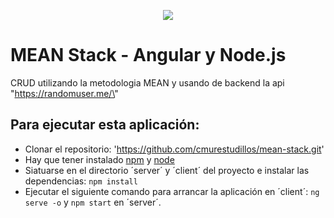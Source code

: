 <p align="center">
  <a href="https://www.buymeacoffee.com/cmur" rel=”noopener noreferrer”><img src="https://img.buymeacoffee.com/button-api/?text=Buy me a coffee&emoji=&slug=cmur&button_colour=FFDD00&font_colour=000000&font_family=Cookie&outline_colour=000000&coffee_colour=ffffff"></a>
</p>

# MEAN Stack - Angular y Node.js

CRUD  utilizando la metodologia MEAN y usando de backend la api \"https://randomuser.me/\"

## Para ejecutar esta aplicación:
* Clonar el repositorio: 'https://github.com/cmurestudillos/mean-stack.git'
* Hay que tener instalado [npm](https://www.npmjs.com) y [node](https://nodejs.org/es/)
* Siatuarse en el directorio ´server´ y ´client´ del proyecto e instalar las dependencias: `npm install`
* Ejecutar el siguiente comando para arrancar la aplicación en ´client´: `ng serve -o` y `npm start` en ´server´.